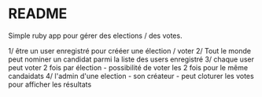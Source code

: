 # README

Simple ruby app pour gérer des elections / des votes.

1/ être un user enregistré pour crééer une élection / voter
2/ Tout le monde peut nominer un candidat parmi la liste des users enregistré
3/ chaque user peut voter 2 fois par élection - possibilité de voter les 2 fois pour le même candaidats
4/ l'admin d'une election - son créateur - peut cloturer les votes pour afficher les résultats
